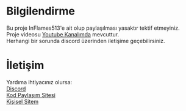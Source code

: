# Bilgilendirme
Bu proje InFlames513'e ait olup paylaşılması yasaktır tektif etmeyiniz.<br>
Proje videosu [Youtube Kanalımda](https://youtu.be/HVhS2kyWKic) mevcuttur.<br>
Herhangi bir sorunda discord üzerinden iletişime geçebilirsiniz.<br>

# İletişim
Yardıma ihtiyacınız olursa: <br>
[Discord](https://discord.gg/mztsyWR3QU)<br>
[Kod Paylaşım Sitesi](https://covid-19code.xyz/)<br>
[Kişisel Sitem](https://inflames.fun/)
